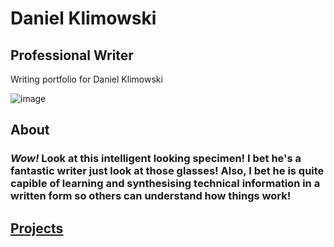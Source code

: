 # Daniel Klimowski
## Professional Writer
Writing portfolio for Daniel Klimowski

![image](https://github.com/DanielKlimowski/danielklimowski.github.io/assets/112975394/b28c7f23-9f0b-4597-98b9-ca33fe00fbb4)

## About
### **_Wow!_** Look at this intelligent looking specimen! I bet he's a fantastic writer just look at those glasses! Also, I bet he is quite capible of learning and synthesising technical information in a written form so others can understand how things work! 
## [Projects](https://danielklimowski.github.io/projects)
